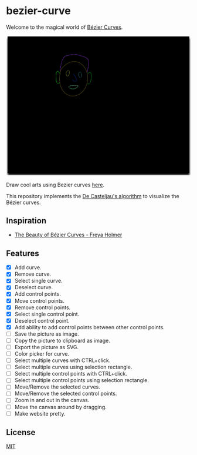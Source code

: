 # bezier-curve

Welcome to the magical world of [Bézier Curves](https://en.wikipedia.org/wiki/B%C3%A9zier_curve).

![A sample showing a head drawn using Bézier Curves](images/sample-1.png)

Draw cool arts using Bezier curves [here](https://silwalanish.github.io/bezier-curve/).

This repository implements the [De Casteljau's algorithm](https://en.wikipedia.org/wiki/De_Casteljau%27s_algorithm) to visualize the Bézier curves.

## Inspiration
- [The Beauty of Bézier Curves - Freya Holmer](https://youtu.be/aVwxzDHniEw)

## Features
- [x] Add curve.
- [x] Remove curve.
- [x] Select single curve.
- [x] Deselect curve.
- [x] Add control points.
- [x] Move control points.
- [x] Remove control points.
- [x] Select single control point.
- [x] Deselect control point.
- [x] Add ability to add control points between other control points.
- [ ] Save the picture as image.
- [ ] Copy the picture to clipboard as image.
- [ ] Export the picture as SVG.
- [ ] Color picker for curve.
- [ ] Select multiple curves with CTRL+click.
- [ ] Select multiple curves using selection rectangle.
- [ ] Select multiple control points with CTRL+click.
- [ ] Select multiple control points using selection rectangle.
- [ ] Move/Remove the selected curves.
- [ ] Move/Remove the selected control points.
- [ ] Zoom in and out in the canvas.
- [ ] Move the canvas around by dragging.
- [ ] Make website pretty.

## License
[MIT](LICENSE)
